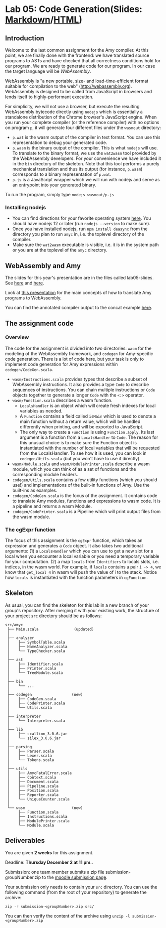 # Lab 05: Code Generation(Slides: [Markdown](slides/lab05.md)/[HTML](slides/lab05.html))

## Introduction

Welcome to the last common assignment for the Amy compiler. At this
point, we are finally done with the frontend: we have translated source
programs to ASTs and have checked that all correctness conditions hold
for our program. We are ready to generate code for our program. In our
case the target language will be *WebAssembly*.

WebAssembly is \"a new portable, size- and load-time-efficient format
suitable for compilation to the web\" (<http://webassembly.org>).
WebAssembly is designed to be called from JavaScript in browsers and
lends itself to highly-performant execution.

For simplicity, we will not use a browser, but execute the resulting
WebAssembly bytecode directly using `nodejs` which is essentially a
standalone distribution of the Chrome browser\'s JavaScript engine. When
you run your complete compiler (or the reference compiler) with no
options on program `p`, it will generate four different files under the
`wasmout` directory:

-   `p.wat` is the wasm output of the compiler in text format. You can
    use this representation to debug your generated code.
-   `p.wasm` is the binary output of the compiler. This is what `nodejs`
    will use. To translate to the binary format, we use the `wat2wasm`
    tool provided by the WebAssembly developers. For your convenience we
    have included it in the `bin` directory of the skeleton. Note that
    this tool performs a purely mechanical translation and thus its
    output (for instance, `p.wasm`) corresponds to a binary
    representation of `p.wat`.
-   `p.js` is a JavaScript wrapper which we will run with nodejs and
    serve as an entrypoint into your generated binary.

To run the program, simply type `nodejs wasmout/p.js`

### Installing nodejs

-   You can find directions for your favorite operating system
    [here](https://nodejs.org/en/). You should have nodejs 12 or later
    (run `nodejs --version` to make sure).
-   Once you have installed nodejs, run `npm install deasync` from the
    directory you plan to run `amyc` in, i.e. the toplevel directory of
    the compiler.
-   Make sure the `wat2wasm` executable is visible, i.e. it is in the
    system path or you are at the toplevel of the `amyc` directory.

## WebAssembly and Amy

The slides for this year's presentation are in the files called lab05-slides. See [here](https://gitlab.epfl.ch/lara/cs320/-/blob/main/labs/slides/lab05.md) and [here](https://gitlab.epfl.ch/lara/cs320/-/blob/main/labs/slides/lab05.html).

Look at [this
presentation](http://lara.epfl.ch/~gschmid/clp20/codegen.pdf) for the
main concepts of how to translate Amy programs to WebAssembly.

You can find the annotated compiler output to the concat example
[here](http://lara.epfl.ch/~gschmid/clp20/concat.wat).

## The assignment code

### Overview

The code for the assignment is divided into two directories: `wasm` for
the modeling of the WebAssembly framework, and `codegen` for
Amy-specific code generation. There is a lot of code here, but your task
is only to implement code generation for Amy expressions within
`codegen/CodeGen.scala`.

-   `wasm/Instructions.scala` provides types that describe a subset of
    WebAssembly instructions. It also provides a type `Code` to describe
    sequences of instructions. You can chain multiple instructions or
    `Code` objects together to generate a longer `Code` with the `<:>`
    operator.
-   `wasm/Function.scala` describes a wasm function.
    -   `LocalsHandler` is an object which will create fresh indexes for
        local variables as needed.
    -   A `Function` contains a field called `isMain` which is used to
        denote a main function without a return value, which will be
        handled differently when printing, and will be exported to
        JavaScript.
    -   The only way to create a `Function` is using `Function.apply`.
        Its last argument is a function from a `LocalsHandler` to
        `Code`. The reason for this unusual choice is to make sure the
        Function object is instantiated with the number of local
        variables that will be requested from the LocalsHandler. To see
        how it is used, you can look in `codegen/Utils.scala` (but you
        won\'t have to use it directly).
-   `wasm/Module.scala` and `wasm/ModulePrinter.scala` describe a wasm
    module, which you can think of as a set of functions and the
    corresponding module headers.
-   `codegen/Utils.scala` contains a few utility functions (which you
    should use!) and implementations of the built-in functions of Amy.
    Use the built-ins as examples.
-   `codegen/CodeGen.scala` is the focus of the assignment. It contains
    code to translate Amy modules, functions and expressions to wasm
    code. It is a pipeline and returns a wasm Module.
-   `codegen/CodePrinter.scala` is a Pipeline which will print output
    files from the wasm module.

### The cgExpr function

The focus of this assignment is the `cgExpr` function, which takes an
expression and generates a `Code` object. It also takes two additional
arguments: (1) a `LocalsHandler` which you can use to get a new slot for
a local when you encounter a local variable or you need a temporary
variable for your computation. (2) a map `locals` from `Identifiers` to
locals slots, i.e. indices, in the wasm world. For example, if `locals`
contains a pair `i -> 4`, we know that `get_local 4` in wasm will push
the value of i to the stack. Notice how `locals` is instantiated with
the function parameters in `cgFunction`.

## Skeleton

As usual, you can find the skeleton for this lab in a new branch of your
group\'s repository. After merging it with your existing work, the
structure of your project `src` directory should be as follows:

    src/amyc
     ├── Main.scala                (updated)
     │
     ├── analyzer   
     │    ├── SymbolTable.scala
     │    ├── NameAnalyzer.scala
     │    └── TypeChecker.scala
     │
     ├── ast
     │    ├── Identifier.scala
     │    ├── Printer.scala
     │    └── TreeModule.scala
     │
     ├── bin
     │    └── ...
     │
     ├── codegen                  (new)      
     │    ├── CodeGen.scala
     │    ├── CodePrinter.scala
     │    └── Utils.scala
     │
     ├── interpreter
     │    └── Interpreter.scala
     │
     ├── lib
     │    ├── scallion_3.0.6.jar
     │    └── silex_3.0.6.jar
     │
     ├── parsing
     │    ├── Parser.scala
     │    ├── Lexer.scala
     │    └── Tokens.scala
     │
     ├── utils
     │    ├── AmycFatalError.scala
     │    ├── Context.scala
     │    ├── Document.scala
     │    ├── Pipeline.scala
     │    ├── Position.scala
     │    ├── Reporter.scala
     │    └── UniqueCounter.scala
     │
     └── wasm                     (new)
          ├── Function.scala
          ├── Instructions.scala 
          ├── ModulePrinter.scala
          └── Module.scala

## Deliverables

You are given **2 weeks** for this assignment.

Deadline: **Thursday December 2 at 11 pm.**.

Submission: one team member submits a zip file submission-groupNumber.zip to the [moodle submission page](https://moodle.epfl.ch/mod/assign/view.php?id=1181848).

Your submission only needs to contain your `src` directory. 
You can use the following command (from the root of your repository) to generate the archive:
```
zip -r submission-<groupNumber>.zip src/
```

You can then verify the content of the archive using `unzip -l submission-<groupNumber>.zip`
